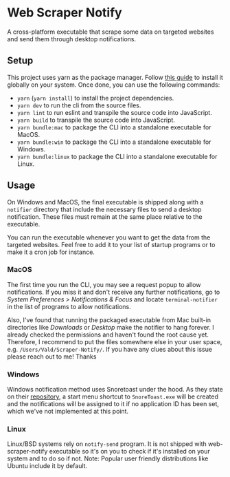 # Web Scraper Notify

A cross-platform executable that scrape some data on targeted websites and send them through desktop notifications.

## Setup

This project uses yarn as the package manager. Follow [this guide](https://classic.yarnpkg.com/en/docs/install) to install it globally on your system. Once done, you can use the following commands:

- `yarn` (`yarn install`) to install the project dependencies.
- `yarn dev` to run the cli from the source files.
- `yarn lint` to run eslint and transpile the source code into JavaScript.
- `yarn build` to transpile the source code into JavaScript.
- `yarn bundle:mac` to package the CLI into a standalone executable for MacOS.
- `yarn bundle:win` to package the CLI into a standalone executable for Windows.
- `yarn bundle:linux` to package the CLI into a standalone executable for Linux.

## Usage

On Windows and MacOS, the final executable is shipped along with a `notifier` directory that include the necessary files to send a desktop notification. These files must remain at the same place relative to the executable.

You can run the executable whenever you want to get the data from the targeted websites. Feel free to add it to your list of startup programs or to make it a cron job for instance.

### MacOS

The first time you run the CLI, you may see a request popup to allow notifications. If you miss it and don't receive any further notifications, go to *System Preferences > Notifications & Focus* and locate `terminal-notifier` in the list of programs to allow notifications.

Also, I've found that running the packaged executable from Mac built-in directories like *Downloads* or *Desktop* make the notifier to hang forever. I already checked the permissions and haven't found the root cause yet. Therefore, I recommend to put the files somewhere else in your user space, e.g. `/Users/Vald/Scraper-Notify/`.
If you have any clues about this issue please reach out to me! Thanks

### Windows

Windows notification method uses Snoretoast under the hood. As they state on their [repository](https://github.com/KDE/snoretoast), a start menu shortcut to `SnoreToast.exe` will be created and the notifications will be assigned to it if no application ID has been set, which we've not implemented at this point.

### Linux

Linux/BSD systems rely on `notify-send` program. It is not shipped with web-scraper-notify executable so it's on you to check if it's installed on your system and to do so if not.
Note: Popular user friendly distributions like Ubuntu include it by default.